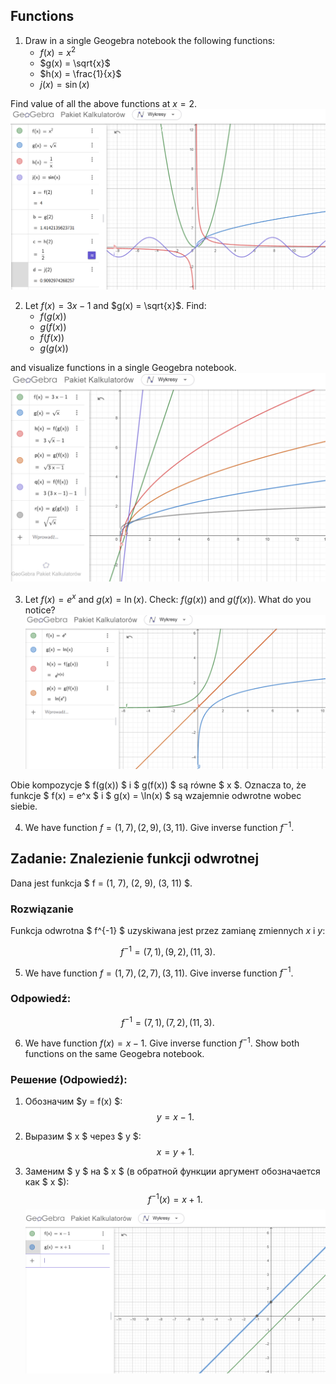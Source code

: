 ## Functions

1. Draw in a single Geogebra notebook the following functions:
   - $f(x) = x^2$
   - $g(x) = \sqrt{x}$
   - $h(x) = \frac{1}{x}$
   - $j(x) = \sin(x)$

Find value of all the above functions at $x = 2$.
![image](image.png)



2. Let $f(x) = 3x - 1$ and $g(x) = \sqrt{x}$. Find:
   - $f(g(x))$
   - $g(f(x))$
   - $f(f(x))$
   - $g(g(x))$

and visualize functions in a single Geogebra notebook.
![image](image-1.png)


3. Let $f(x) = e^x$ and $g(x) = \ln(x)$. Check: $f(g(x))$ and $g(f(x))$. What do you notice?
![image](image-2.png)

Obie kompozycje $ f(g(x)) $ i $ g(f(x)) $ są równe $ x $. Oznacza to, że funkcje $ f(x) = e^x $ i $ g(x) = \ln(x) $ są wzajemnie odwrotne wobec siebie.


4. We have function $f=(1,7), (2,9), (3,11)$. Give inverse function $f^{-1}$.
  ## Zadanie: Znalezienie funkcji odwrotnej

Dana jest funkcja $ f = (1, 7), (2, 9), (3, 11) $.

### Rozwiązanie

Funkcja odwrotna $ f^{-1} $ uzyskiwana jest przez zamianę zmiennych $x$ i $y$:

$$
f^{-1} = (7, 1), (9, 2), (11, 3).
$$



5. We have function $f=(1,7), (2,7), (3,11)$. Give inverse function $f^{-1}$.

### Odpowiedź:

$$
f^{-1} = (7, 1), (7, 2), (11, 3).
$$

6. We have function $f(x)= x-1$. Give inverse function $f^{-1}$. Show both functions on the same Geogebra notebook.

### Решение (Odpowiedź):

1. Обозначим $y = f(x) $:  
   $$
   y = x - 1.
   $$

2. Выразим $ x $ через $ y $:  
   $$
   x = y + 1.
   $$

3. Заменим $ y $ на $ x $ (в обратной функции аргумент обозначается как $ x $):  
   $$
   f^{-1}(x) = x + 1.
   $$
![image](image-3.png)